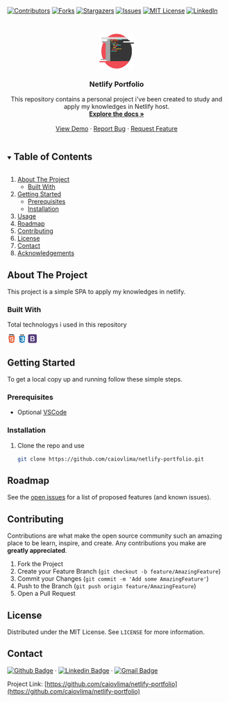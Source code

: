 [![Contributors][contributors-shield]][contributors-url]
[![Forks][forks-shield]][forks-url]
[![Stargazers][stars-shield]][stars-url]
[![Issues][issues-shield]][issues-url]
[![MIT License][license-shield]][license-url]
[![LinkedIn][linkedin-shield]][linkedin-url]



<!-- PROJECT LOGO -->
<br />
<p align="center">
  <a href="https://caiovlima-portfolio.netlify.app/">
    <img src="images/logo.png" alt="Logo" width="80" height="80">
  </a>

  <h3 align="center">Netlify Portfolio</h3>

  <p align="center">
    This repository contains a personal project i've been created to study and apply my knowledges in Netlify host.
    <br />
    <a href="https://github.com/caiovlima/netlify-portfolio"><strong>Explore the docs »</strong></a>
    <br />
    <br />
    <a href="https://caiovlima-portfolio.netlify.app/">View Demo</a>
    ·
    <a href="https://github.com/caiovlima/netlify-portfolio/issues">Report Bug</a>
    ·
    <a href="https://github.com/caiovlima/netlify-portfolio/issues">Request Feature</a>
  </p>
</p>



<!-- TABLE OF CONTENTS -->
<details open="open">
  <summary><h2 style="display: inline-block">Table of Contents</h2></summary>
  <ol>
    <li>
      <a href="#about-the-project">About The Project</a>
      <ul>
        <li><a href="#built-with">Built With</a></li>
      </ul>
    </li>
    <li>
      <a href="#getting-started">Getting Started</a>
      <ul>
        <li><a href="#prerequisites">Prerequisites</a></li>
        <li><a href="#installation">Installation</a></li>
      </ul>
    </li>
    <li><a href="#usage">Usage</a></li>
    <li><a href="#roadmap">Roadmap</a></li>
    <li><a href="#contributing">Contributing</a></li>
    <li><a href="#license">License</a></li>
    <li><a href="#contact">Contact</a></li>
    <li><a href="#acknowledgements">Acknowledgements</a></li>
  </ol>
</details>



<!-- ABOUT THE PROJECT -->
## About The Project

This project is a simple SPA to apply my knowledges in netlify.



### Built With
Total technologys i used in this repository


<code><img  height="20"  src="https://raw.githubusercontent.com/github/explore/80688e429a7d4ef2fca1e82350fe8e3517d3494d/topics/html/html.png"></code> <code><img  height="20"  src="https://raw.githubusercontent.com/github/explore/80688e429a7d4ef2fca1e82350fe8e3517d3494d/topics/css/css.png"></code>
<code><img  height="20"  src="https://raw.githubusercontent.com/github/explore/80688e429a7d4ef2fca1e82350fe8e3517d3494d/topics/bootstrap/bootstrap.png"></code>



<!-- GETTING STARTED -->
## Getting Started

To get a local copy up and running follow these simple steps.

### Prerequisites

* Optional [VSCode](https://code.visualstudio.com/)


### Installation

1. Clone the repo and use
   ```sh
   git clone https://github.com/caiovlima/netlify-portfolio.git
   ```



<!-- ROADMAP -->
## Roadmap

See the [open issues](https://github.com/caiovlima/netlify-portfolio/issues) for a list of proposed features (and known issues).



<!-- CONTRIBUTING -->
## Contributing

Contributions are what make the open source community such an amazing place to be learn, inspire, and create. Any contributions you make are **greatly appreciated**.

1. Fork the Project
2. Create your Feature Branch (`git checkout -b feature/AmazingFeature`)
3. Commit your Changes (`git commit -m 'Add some AmazingFeature'`)
4. Push to the Branch (`git push origin feature/AmazingFeature`)
5. Open a Pull Request



<!-- LICENSE -->
## License

Distributed under the MIT License. See `LICENSE` for more information.



<!-- CONTACT -->
## Contact

[![Github Badge](https://img.shields.io/badge/-Github-000?style=flat&logo=Github&logoColor=white&link=https://github.com/caiovlima)](https://github.com/caiovlima) · [![Linkedin Badge](https://img.shields.io/badge/-LinkedIn-blue?style=flat&logo=Linkedin&logoColor=white&link=https://www.linkedin.com/in/caioviniciuslima/)](https://www.linkedin.com/in/caioviniciuslima/) · [![Gmail Badge](https://img.shields.io/badge/-Gmail-c14438?style=flat&logo=Gmail&logoColor=white&link=mailto:contatocaiovlimat@gmail.com)](mailto:contatocaiovlima@gmail.com)

Project Link: [https://github.com/caiovlima/netlify-portfolio](https://github.com/caiovlima/netlify-portfolio)




<!-- MARKDOWN LINKS & IMAGES -->
<!-- https://www.markdownguide.org/basic-syntax/#reference-style-links -->
[contributors-shield]: https://img.shields.io/github/contributors/caiovlima/netlify-portfolio.svg?style=for-the-badge
[contributors-url]: https://github.com/caiovlima/netlify-portfolio/graphs/contributors
[forks-shield]: https://img.shields.io/github/forks/caiovlima/netlify-portfolio.svg?style=for-the-badge
[forks-url]: https://github.com/caiovlima/netlify-portfolio/network/members
[stars-shield]: https://img.shields.io/github/stars/caiovlima/netlify-portfolio.svg?style=for-the-badge
[stars-url]: https://github.com/caiovlima/netlify-portfolio/stargazers
[issues-shield]: https://img.shields.io/github/issues/caiovlima/netlify-portfolio.svg?style=for-the-badge
[issues-url]: https://github.com/caiovlima/netlify-portfolio/issues
[license-shield]: https://img.shields.io/github/license/caiovlima/netlify-portfolio.svg?style=for-the-badge
[license-url]: https://github.com/caiovlima/netlify-portfolio/blob/master/LICENSE.txt
[linkedin-shield]: https://img.shields.io/badge/-LinkedIn-black.svg?style=for-the-badge&logo=linkedin&colorB=555
[linkedin-url]: https://linkedin.com/in/caiovlima
